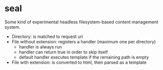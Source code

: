 # seal

Some kind of experimental headless filesystem-based content management system.

* Directory: is matched to request uri
* File without extension: registers a handler (maximum one per directory)
  * handler is always run
  * handler can return true in order to skip itself
  * default handler executes template if the remaining path is empty
* File with extension: is converted to html, then parsed as a template
